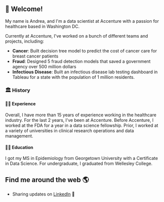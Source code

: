 ## 👋 Welcome!

My name is Andrea, and I'm a data scientist at Accenture with a passion for healthcare based in Washington DC. 

Currently at Accenture, I've worked on a bunch of different teams and projects, including:

- **Cancer**: Built decision tree model to predict the cost of cancer care for breast cancer patients 
- **Fraud**: Designed 5 fraud detection models that saved a government agency over 500 million dollars
- **Infectious Disease**: Built an infectious disease lab testing dashboard in Tableau for a state with the population of 1 million residents. 

### 🏛 History

#### 👩‍💻 Experience

Overall, I have more than 15 years of experience working in the healthcare industry. For the last 2 years, I've been at Accenture. Before Accenture, I worked at the FDA for a year in a data science fellowship. Prior, I worked at a variety of universities in clinical research operations and data management. 

#### 👩‍🎓 Education

I got my MS in Epidemiology from Georgetown University with a Certificate in Data Science. For undergraduate, I graduated from Wellesley College. 

## Find me around the web 🌎
- Sharing updates on <a href="https://www.linkedin.com/in/andreahobby/">LinkedIn</a> 💼
